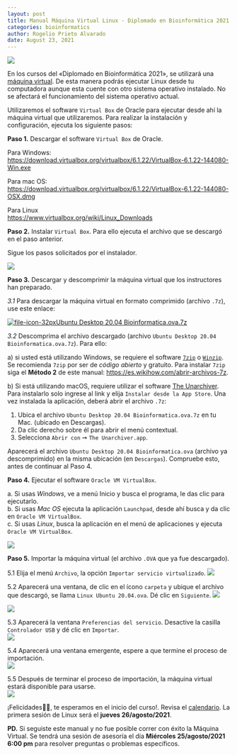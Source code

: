 ```yaml
---
layout: post
title: Manual Máquina Virtual Linux - Diplomado en Bioinformática 2021
categories: bioinformatics
author: Rogelio Prieto Alvarado
date: August 23, 2021
---
```


![](https://raw.githubusercontent.com/rogelioprieto/linux-tips/master/_posts/dip-bio-2021-images/DipBio-header-01.jpg)

En los cursos del «Diplomado en Bioinformática 2021», se utilizará una [máquina virtual](https://www.redhat.com/es/topics/virtualization/what-is-a-virtual-machine). De esta manera podrás ejecutar Linux desde tu computadora aunque esta cuente con otro sistema operativo instalado. No se afectará el funcionamiento del sistema operativo actual.

Utilizaremos el software `Virtual Box` de Oracle para ejecutar desde ahí la máquina virtual que utilizaremos. Para realizar la instalación y configuración, ejecuta los siguiente pasos:

**Paso 1.** Descargar el software `Virtual Box` de Oracle.

Para Windows:  
<https://download.virtualbox.org/virtualbox/6.1.22/VirtualBox-6.1.22-144080-Win.exe>

Para mac OS:  
<https://download.virtualbox.org/virtualbox/6.1.22/VirtualBox-6.1.22-144080-OSX.dmg>

Para Linux  
<https://www.virtualbox.org/wiki/Linux_Downloads>


**Paso 2.** Instalar `Virtual Box`. Para ello ejecuta el archivo que se descargó en el paso anterior.

Sigue los pasos solicitados por el instalador.

![](https://raw.githubusercontent.com/rogelioprieto/linux-tips/master/_posts/dip-bio-2021-images/00.png)

**Paso 3.** Descargar y descomprimir la máquina virtual que los instructores han preparado.

_3.1_ Para descargar la máquina virtual en formato comprimido (archivo `.7z`), use este enlace:

[![file-icon-32px](https://raw.githubusercontent.com/rogelioprieto/linux-tips/master/_posts/verano2021-bioinfo-images/file-icon-32px.png)Ubuntu Desktop 20.04 Bioinformatica.ova.7z](https://drive.google.com/file/d/16CU4bj159aRyXpCsjsI8p3SGFnoTHq42/view?usp=sharing)

_3.2_ Descomprima el archivo descargado (archivo `Ubuntu Desktop 20.04 Bioinformatica.ova.7z`). Para ello:

a) si usted está utilizando Windows, se requiere el software [`7zip`](https://www.7-zip.org/) o [`Winzip`](https://www.winzip.com/es/learn/file-formats/7z/). Se recomienda `7zip` por ser de _código abierto_ y gratuito. Para instalar `7zip` siga el **Método 2** de este manual: <https://es.wikihow.com/abrir-archivos-7z>.

b) Si está utilizando macOS, requiere utilizar el software [The Unarchiver](https://theunarchiver.com/). Para instalarlo solo ingrese al link y elija `Instalar desde la App Store`. Una vez instalada la aplicación, deberá abrir el archivo `.7z`: 

1. Ubica el archivo `Ubuntu Desktop 20.04 Bioinformatica.ova.7z` en tu Mac. (ubicado en Descargas).
2. Da clic derecho sobre él para abrir el menú contextual.
3. Selecciona `Abrir con`  ➙ `The Unarchiver.app`.


Aparecerá el archivo `Ubuntu Desktop 20.04 Bioinformatica.ova` (archivo ya descomprimido) en la misma ubicación (en `Descargas`). Compruebe esto, antes de continuar al Paso 4.


**Paso 4.** Ejecutar el software `Oracle VM VirtualBox`.

a. Si usas *Windows*, ve a menú Inicio y busca el programa, le das clic para ejecutarlo.\
b. Si usas _Mac OS_ ejecuta la aplicación `Launchpad`, desde ahí busca y da clic en `Oracle VM VirtualBox`.\
c. Si usas _Linux_, busca la aplicación en el menú de aplicaciones y ejecuta `Oracle VM VirtualBox`.

![](https://raw.githubusercontent.com/rogelioprieto/linux-tips/master/_posts/dip-bio-2021-images/01.png)


**Paso 5.** Importar la máquina virtual (el archivo `.OVA` que ya fue descargado).

5.1 Elija el menú `Archivo`, la opción `Importar servicio virtualizado`. ![](https://raw.githubusercontent.com/rogelioprieto/linux-tips/master/_posts/dip-bio-2021-images/02.png)

5.2 Aparecerá una ventana, de clic en el ícono `carpeta` y ubique el archivo que descargó, se llama `Linux Ubuntu 20.04.ova`. Dé clic en `Siguiente`. ![](https://raw.githubusercontent.com/rogelioprieto/linux-tips/master/_posts/dip-bio-2021-images/03.png)

![](https://raw.githubusercontent.com/rogelioprieto/linux-tips/master/_posts/dip-bio-2021-images/04.png) 

5.3 Aparecerá la ventana `Preferencias del servicio`. Desactive la casilla `Controlador USB` y dé clic en `Importar`.  
![](https://raw.githubusercontent.com/rogelioprieto/linux-tips/master/_posts/dip-bio-2021-images/05.png)

5.4 Aparecerá una ventana emergente, espere a que termine el proceso de importación.  
![](https://raw.githubusercontent.com/rogelioprieto/linux-tips/master/_posts/dip-bio-2021-images/06.png)

5.5 Después de terminar el proceso de importación, la máquina virtual estará disponible para usarse.  
![](https://raw.githubusercontent.com/rogelioprieto/linux-tips/master/_posts/dip-bio-2021-images/07.png)  


¡Felicidades👏🥳, te esperamos en el inicio del curso!. Revisa el [calendario](https://fic.uas.edu.mx/diplomado-en-bioinformatica/). La primera sesión de Linux será el **jueves 26/agosto/2021**.

**PD.** Si seguiste este manual y no fue posible correr con éxito la Máquina Virtual. Se tendrá una sesión de asesoría el día **Miércoles 25/agosto/2021 6:00 pm** para resolver preguntas o problemas específicos.

